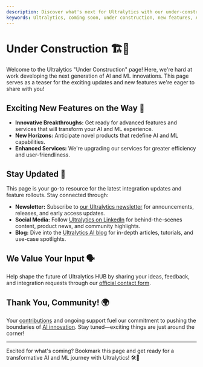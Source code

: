 ```yaml
---
description: Discover what's next for Ultralytics with our under-construction page, previewing new, groundbreaking AI and ML features coming soon.
keywords: Ultralytics, coming soon, under construction, new features, AI updates, ML advancements, YOLO, technology preview
---
```


# Under Construction 🏗️🌟

Welcome to the Ultralytics "Under Construction" page! Here, we're hard at work developing the next generation of AI and ML innovations. This page serves as a teaser for the exciting updates and new features we're eager to share with you!

## Exciting New Features on the Way 🎉

- **Innovative Breakthroughs:** Get ready for advanced features and services that will transform your AI and ML experience.
- **New Horizons:** Anticipate novel products that redefine AI and ML capabilities.
- **Enhanced Services:** We're upgrading our services for greater efficiency and user-friendliness.

## Stay Updated 🚧

This page is your go-to resource for the latest integration updates and feature rollouts. Stay connected through:

- **Newsletter:** Subscribe to [our Ultralytics newsletter](https://www.ultralytics.com/#newsletter) for announcements, releases, and early access updates.
- **Social Media:** Follow [Ultralytics on LinkedIn](https://www.linkedin.com/company/ultralytics) for behind-the-scenes content, product news, and community highlights.
- **Blog:** Dive into the [Ultralytics AI blog](https://www.ultralytics.com/blog) for in-depth articles, tutorials, and use-case spotlights.

## We Value Your Input 🗣️

Help shape the future of Ultralytics HUB by sharing your ideas, feedback, and integration requests through our [official contact form](https://www.ultralytics.com/contact).

## Thank You, Community! 🌍

Your [contributions](../../help/contributing.md) and ongoing support fuel our commitment to pushing the boundaries of [AI innovation](https://github.com/ultralytics/ultralytics). Stay tuned—exciting things are just around the corner!

---

Excited for what's coming? Bookmark this page and get ready for a transformative AI and ML journey with Ultralytics! 🛠️🤖
